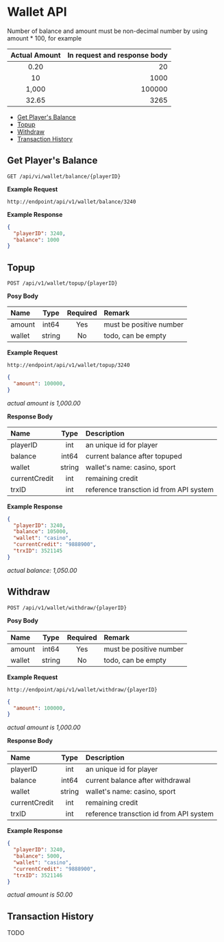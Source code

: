 # Wallet API

Number of balance and amount must be non-decimal number by using amount * 100, for example

| Actual Amount | In request and response body |
| :-----------: | ---------------------------: |
| 0.20 | 20 |
| 10 | 1000|
| 1,000 | 100000 |
| 32.65 | 3265 |

- [Get Player's Balance](#get-players-balance)
- [Topup](#topup)
- [Withdraw](#withdraw)
- [Transaction History](#transaction-history)

## Get Player's Balance

```HTTP
GET /api/vi/wallet/balance/{playerID}
```

**Example Request**

```HTTP
http://endpoint/api/v1/wallet/balance/3240
```

**Example Response**

```json
{
  "playerID": 3240,
  "balance": 1000
}
```

## Topup

```HTTP
POST /api/v1/wallet/topup/{playerID}
```

**Posy Body**

| Name | Type | Required | Remark |
| :----- | :-----: | :-----: | :----- |
| amount | int64 | Yes | must be positive number  |
| wallet | string | No | todo, can be empty |

**Example Request**

```HTTP
http://endpoint/api/v1/wallet/topup/3240
```

```json
{
  "amount": 100000,
}
```

*actual amount is 1,000.00*

**Response Body**

| Name | Type | Description |
| :----- | :-----: | :----- |
| playerID | int | an unique id for player |
| balance | int64 | current balance after topuped |
| wallet | string | wallet's name: casino, sport |
| currentCredit | int | remaining credit |
| trxID | int | reference transction id from API system |

**Example Response**

```json
{
  "playerID": 3240,
  "balance": 105000,
  "wallet": "casino",
  "currentCredit": "9888900",
  "trxID": 3521145
}
```

*actual balance: 1,050.00*

## Withdraw

```HTTP
POST /api/v1/wallet/withdraw/{playerID}
```


**Posy Body**

| Name | Type | Required | Remark |
| :----- | :-----: | :-----: | :----- |
| amount | int64 | Yes | must be positive number |
| wallet | string | No | todo, can be empty |

**Example Request**

```HTTP
http://endpoint/api/v1/wallet/withdraw/{playerID}
```

```json
{
  "amount": 100000,
}
```

*actual amount is 1,000.00*

**Response Body**

| Name | Type | Description |
| :----- | :-----: | :----- |
| playerID | int | an unique id for player |
| balance | int64 | current balance after withdrawal |
| wallet | string | wallet's name: casino, sport |
| currentCredit | int | remaining credit |
| trxID | int | reference transction id from API system |

**Example Response**

```json
{
  "playerID": 3240,
  "balance": 5000,
  "wallet": "casino",
  "currentCredit": "9888900",
  "trxID": 3521146
}
```

*actual amount is 50.00*

## Transaction History

TODO
